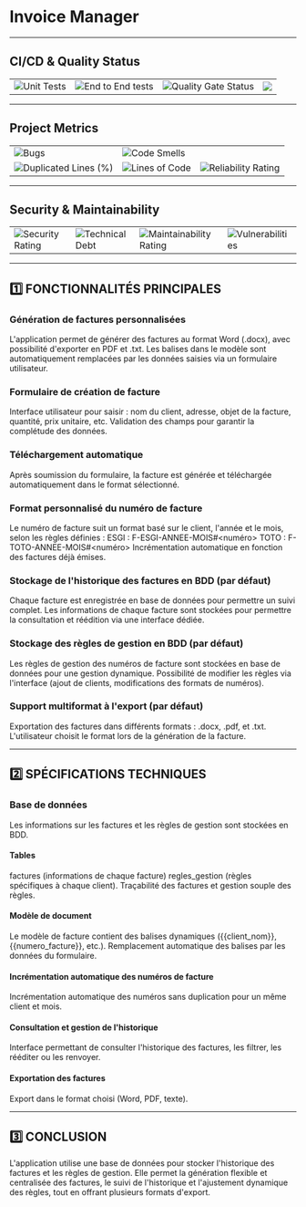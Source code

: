 # Invoice Manager

---

## CI/CD & Quality Status

<div align="center">
  <!-- Group the CI and Quality badges in a styled box -->
  <table>
    <tr>
      <td><img src="https://github.com/Darleanow/InvoiceManager/actions/workflows/main.yml/badge.svg" alt="Unit Tests"></td>
      <td><img src="https://github.com/Darleanow/InvoiceManager/actions/workflows/playwright.yml/badge.svg" alt="End to End tests"/></td>
      <td><img src="https://sonarcloud.io/api/project_badges/measure?project=Darleanow_InvoiceManager&metric=alert_status" alt="Quality Gate Status"></td>
      <td><img src="https://coveralls.io/repos/github/Darleanow/InvoiceManager/badge.svg?branch=develop"/></td>
    </tr>
  </table>
</div>

---

## Project Metrics

<div align="center">
  <!-- Group the metric-related badges -->
  <table>
    <tr>
      <td><img src="https://sonarcloud.io/api/project_badges/measure?project=Darleanow_InvoiceManager&metric=bugs" alt="Bugs"></td>
      <td><img src="https://sonarcloud.io/api/project_badges/measure?project=Darleanow_InvoiceManager&metric=code_smells" alt="Code Smells"></td>
    </tr>
    <tr>
      <td><img src="https://sonarcloud.io/api/project_badges/measure?project=Darleanow_InvoiceManager&metric=duplicated_lines_density" alt="Duplicated Lines (%)"></td>
      <td><img src="https://sonarcloud.io/api/project_badges/measure?project=Darleanow_InvoiceManager&metric=ncloc" alt="Lines of Code"></td>
      <td><img src="https://sonarcloud.io/api/project_badges/measure?project=Darleanow_InvoiceManager&metric=reliability_rating" alt="Reliability Rating"></td>
    </tr>
  </table>
</div>

---

## Security & Maintainability

<div align="center">
  <!-- Group the security and maintainability badges -->
  <table>
    <tr>
      <td><img src="https://sonarcloud.io/api/project_badges/measure?project=Darleanow_InvoiceManager&metric=security_rating" alt="Security Rating"></td>
      <td><img src="https://sonarcloud.io/api/project_badges/measure?project=Darleanow_InvoiceManager&metric=sqale_index" alt="Technical Debt"></td>
      <td><img src="https://sonarcloud.io/api/project_badges/measure?project=Darleanow_InvoiceManager&metric=sqale_rating" alt="Maintainability Rating"></td>
      <td><img src="https://sonarcloud.io/api/project_badges/measure?project=Darleanow_InvoiceManager&metric=vulnerabilities" alt="Vulnerabilities"></td>
    </tr>
  </table>
</div>

---

## 1️⃣ FONCTIONNALITÉS PRINCIPALES

### Génération de factures personnalisées

L'application permet de générer des factures au format Word (.docx), avec possibilité d'exporter en PDF et .txt.
Les balises dans le modèle sont automatiquement remplacées par les données saisies via un formulaire utilisateur.

### Formulaire de création de facture

Interface utilisateur pour saisir : nom du client, adresse, objet de la facture, quantité, prix unitaire, etc.
Validation des champs pour garantir la complétude des données.

### Téléchargement automatique

Après soumission du formulaire, la facture est générée et téléchargée automatiquement dans le format sélectionné.

### Format personnalisé du numéro de facture

Le numéro de facture suit un format basé sur le client, l'année et le mois, selon les règles définies :
ESGI : F-ESGI-ANNEE-MOIS#<numéro>
TOTO : F-TOTO-ANNEE-MOIS#<numéro>
Incrémentation automatique en fonction des factures déjà émises.

### Stockage de l'historique des factures en BDD (par défaut)

Chaque facture est enregistrée en base de données pour permettre un suivi complet.
Les informations de chaque facture sont stockées pour permettre la consultation et réédition via une interface dédiée.

### Stockage des règles de gestion en BDD (par défaut)

Les règles de gestion des numéros de facture sont stockées en base de données pour une gestion dynamique.
Possibilité de modifier les règles via l'interface (ajout de clients, modifications des formats de numéros).

### Support multiformat à l'export (par défaut)

Exportation des factures dans différents formats : .docx, .pdf, et .txt.
L'utilisateur choisit le format lors de la génération de la facture.

---

## 2️⃣ SPÉCIFICATIONS TECHNIQUES

### Base de données

Les informations sur les factures et les règles de gestion sont stockées en BDD.

#### Tables

factures (informations de chaque facture)
regles_gestion (règles spécifiques à chaque client).
Traçabilité des factures et gestion souple des règles.

#### Modèle de document

Le modèle de facture contient des balises dynamiques ({{client_nom}}, {{numero_facture}}, etc.).
Remplacement automatique des balises par les données du formulaire.

#### Incrémentation automatique des numéros de facture

Incrémentation automatique des numéros sans duplication pour un même client et mois.

#### Consultation et gestion de l'historique

Interface permettant de consulter l'historique des factures, les filtrer, les rééditer ou les renvoyer.

#### Exportation des factures

Export dans le format choisi (Word, PDF, texte).

---

## 3️⃣ CONCLUSION

L'application utilise une base de données pour stocker l'historique des factures et les règles de gestion. Elle permet la génération flexible et centralisée des factures, le suivi de l'historique et l'ajustement dynamique des règles, tout en offrant plusieurs formats d'export.
